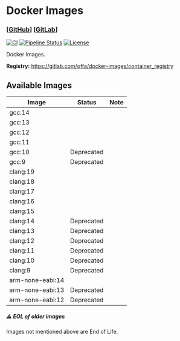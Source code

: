 # Docker Images

### [[GitHub](https://github.com/offa/docker-images)] [[GitLab](https://gitlab.com/offa/docker-images)]

[![CI](https://github.com/offa/docker-images/workflows/ci/badge.svg)](https://github.com/offa/docker-images/actions)
[![Pipeline Status](https://gitlab.com/offa/docker-images/badges/master/pipeline.svg)](https://gitlab.com/offa/docker-images/commits/master)
[![License](https://img.shields.io/badge/license-GPLv3-yellow.svg)](LICENSE)

Docker Images.

**Registry:** https://gitlab.com/offa/docker-images/container_registry


## Available Images

| Image | Status | Note |
|-------|--------|------|
| gcc:14 | | |
| gcc:13 | | |
| gcc:12 | | |
| gcc:11 | | |
| gcc:10 | Deprecated | |
| gcc:9  | Deprecated | |
| clang:19 | | |
| clang:18 | | |
| clang:17 | | |
| clang:16 | | |
| clang:15 | | |
| clang:14 | Deprecated | |
| clang:13 | Deprecated | |
| clang:12 | Deprecated | |
| clang:11 | Deprecated | |
| clang:10 | Deprecated | |
| clang:9  | Deprecated | |
| arm-none-eabi:14 | | |
| arm-none-eabi:13 | Deprecated | |
| arm-none-eabi:12 | Deprecated | |


##### :warning: EOL of older images

Images not mentioned above are End of Life.
